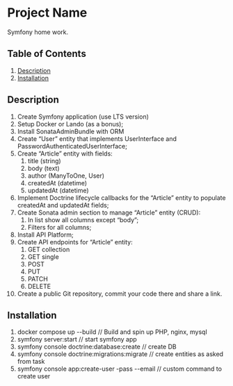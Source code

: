 # Project Name

Symfony home work.

## Table of Contents

1. [Description](#description)
2. [Installation](#installation)

## Description

1. Create Symfony application (use LTS version)
2. Setup Docker or Lando (as a bonus);
3. Install SonataAdminBundle with ORM
4. Create “User” entity that implements UserInterface and PasswordAuthenticatedUserInterface;
5. Create “Article” entity with fields:
   1. title (string)
   2. body (text)
   3. author (ManyToOne, User)
   4. createdAt (datetime)
   5. updatedAt (datetime)
6. Implement Doctrine lifecycle callbacks for the “Article” entity to populate createdAt and updatedAt fields;
7. Create Sonata admin section to manage “Article” entity (CRUD):
   1. In list show all columns except “body”;
   2. Filters for all columns;
8. Install API Platform;
9. Create API endpoints for “Article” entity:
   1. GET collection
   2. GET single
   3. POST
   4. PUT
   5. PATCH
   6. DELETE
10. Create a public Git repository, commit your code there and share a link.

## Installation

1. docker compose up --build // Build and spin up PHP, nginx, mysql
2. symfony server:start // start symfony app
3. symfony console doctrine:database:create // create DB
4. symfony console doctrine:migrations:migrate // create entities as asked from task
5. symfony console app:create-user -pass --email // custom command to create user
